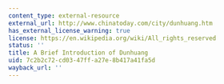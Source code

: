 ```yaml
---
content_type: external-resource
external_url: http://www.chinatoday.com/city/dunhuang.htm
has_external_license_warning: true
license: https://en.wikipedia.org/wiki/All_rights_reserved
status: ''
title: A Brief Introduction of Dunhuang
uid: 7c2b2c72-cd03-47ff-a27e-8b417a41fa5d
wayback_url: ''
---
```

